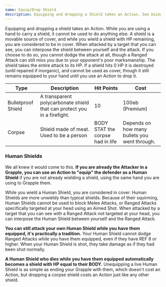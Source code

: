 ```yaml
---
name: Equip/Drop Shield
description: Equipping and dropping a Shield takes an Action. See Using Shields later in this section on pg. 183.
---
```


Equipping and dropping a shield takes an Action. While you are using a hand to carry a shield, it cannot be used to do anything else. A shield is a movable source of cover, and while you wield a shield with HP remaining, you are considered to be in cover. When attacked by a target that you can see, you can interpose the shield between yourself and the attack. If you choose to do so, you cannot dodge the attack at all, though a Ranged Attack can still miss you due to your opponent's poor marksmanship. The shield takes the entire attack to its HP. If a shield hits 0 HP it is destroyed (until repaired if inorganic), and cannot be used as cover, though it still remains equipped to your hand until you use an Action to drop it.

Type | Description | Hit Points | Cost
------------|-------------|------------|-----
Bulletproof Shield | A transparent polycarbonate shield that can protect you in a firefight. | 10 | 100eb (Premium)
Corpse | Shield made of meat. Used to be a person | BODY STAT the corpse had in life | Depends on how many bullets you went through.

### Human Shields
We all knew it would come to this. **If you are already the Attacker in a Grapple, you can use an Action to "equip" the defender as a Human Shield** if you are not already wielding a shield, using the same hand you are using to Grapple them. 

While you wield a Human Shield, you are considered in cover. Human Shields are more unwieldy than typical shields. Because of their squirming, Human Shields cannot be used to block Melee Attacks, or Ranged Attacks specifically targeted at your head using an Aimed Shot. When attacked by a target that you can see with a Ranged Attack not targeted at your head, you can interpose the Human Shield between yourself and the Ranged Attack.
 
**You can still attack your own Human Shield while you have them equipped, it's practically a tradition.** Your Human Shield cannot dodge Ranged Attacks while you have them equipped, even if they have REF 8 or higher. When your Human Shield is shot, they take damage as if they had been shot normally.
  
**A Human Shield who dies while you have them equipped automatically becomes a shield with HP equal to their BODY.** Unequipping a live Human Shield is as simple as ending your Grapple with them, which doesn't cost an Action, but dropping a corpse shield costs an Action just like any other shield.


